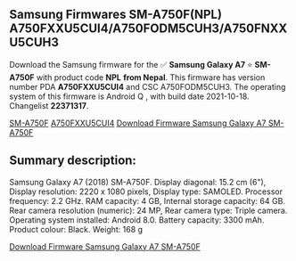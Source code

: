 <h2>Samsung Firmwares SM-A750F(NPL) A750FXXU5CUI4/A750FODM5CUH3/A750FNXXU5CUH3</h2>
Download the Samsung firmware for the ✅ <strong>Samsung Galaxy A7 </strong> ⭐ <strong>SM-A750F</strong> with product code <strong>NPL</strong> <strong> from Nepal</strong>. This firmware has version number PDA <strong>A750FXXU5CUI4</strong> and CSC A750FODM5CUH3. The operating system of this firmware is Android Q , with build date 2021-10-18. Changelist <strong>22371317</strong>.


[SM-A750F](https://samfirm.shop/samsung/model/SM-A750F)
[A750FXXU5CUI4](https://samfirm.shop/samsung/pda/A750FXXU5CUI4)
[Download Firmware Samsung Galaxy A7 SM-A750F](https://samfirm.shop/samsung/firmware/466277)
<h2>Summary description:</h2>
<p>Samsung Galaxy A7 (2018) SM-A750F. Display diagonal: 15.2 cm (6"), Display resolution: 2220 x 1080 pixels, Display type: SAMOLED. Processor frequency: 2.2 GHz. RAM capacity: 4 GB, Internal storage capacity: 64 GB. Rear camera resolution (numeric): 24 MP, Rear camera type: Triple camera. Operating system installed: Android 8.0. Battery capacity: 3300 mAh. Product colour: Black. Weight: 168 g</p>


[Download Firmware Samsung Galaxy A7 SM-A750F](https://samfirm.shop/samsung/firmware/466277)
